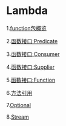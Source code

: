 Lambda
===

1.[function包概览](20200109-javautilfunction概览.md)    

2.[函数接口:Predicate](20200104-Predicate函数.md)    

3.[函数接口:Consumer](20200107-Consumer函数.md)    

4.[函数接口:Supplier](20200107-Supplier函数.md)       

5.[函数接口:Function](20200108-Function函数.md)    

6.[方法引用](20200107-方法引用.md)    

7.[Optional](20200110-Optional.md)    

8.[Stream](20200115-Stream.md)
